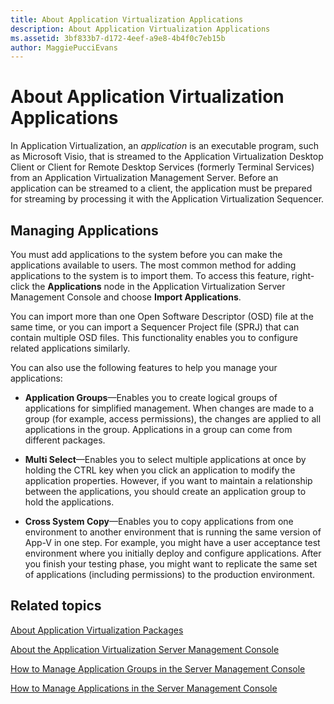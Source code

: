 ```yaml
---
title: About Application Virtualization Applications
description: About Application Virtualization Applications
ms.assetid: 3bf833b7-d172-4eef-a9e8-4b4f0c7eb15b
author: MaggiePucciEvans
---
```


# About Application Virtualization Applications


In Application Virtualization, an *application* is an executable program, such as Microsoft Visio, that is streamed to the Application Virtualization Desktop Client or Client for Remote Desktop Services (formerly Terminal Services) from an Application Virtualization Management Server. Before an application can be streamed to a client, the application must be prepared for streaming by processing it with the Application Virtualization Sequencer.

## Managing Applications


You must add applications to the system before you can make the applications available to users. The most common method for adding applications to the system is to import them. To access this feature, right-click the **Applications** node in the Application Virtualization Server Management Console and choose **Import Applications**.

You can import more than one Open Software Descriptor (OSD) file at the same time, or you can import a Sequencer Project file (SPRJ) that can contain multiple OSD files. This functionality enables you to configure related applications similarly.

You can also use the following features to help you manage your applications:

-   **Application Groups**—Enables you to create logical groups of applications for simplified management. When changes are made to a group (for example, access permissions), the changes are applied to all applications in the group. Applications in a group can come from different packages.

-   **Multi Select**—Enables you to select multiple applications at once by holding the CTRL key when you click an application to modify the application properties. However, if you want to maintain a relationship between the applications, you should create an application group to hold the applications.

-   **Cross System Copy**—Enables you to copy applications from one environment to another environment that is running the same version of App-V in one step. For example, you might have a user acceptance test environment where you initially deploy and configure applications. After you finish your testing phase, you might want to replicate the same set of applications (including permissions) to the production environment.

## Related topics


[About Application Virtualization Packages](about-application-virtualization-packages.md)

[About the Application Virtualization Server Management Console](about-the-application-virtualization-server-management-console.md)

[How to Manage Application Groups in the Server Management Console](how-to-manage-application-groups-in-the-server-management-console.md)

[How to Manage Applications in the Server Management Console](how-to-manage-applications-in-the-server-management-console.md)

 

 





